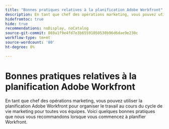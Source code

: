 ```yaml
---
title: "Bonnes pratiques relatives à la planification Adobe Workfront"
description: En tant que chef des opérations marketing, vous pouvez utiliser la planification Adobe Workfront pour organiser le travail au cours du cycle de vie marketing pour toutes vos équipes. Voici quelques bonnes pratiques que nous vous recommandons lorsque vous commencez à planifier Workfront.
hidefromtoc: true
hide: true
recommendations: noDisplay, noCatalog
source-git-commit: 869a1f9e4fd7e3b65591050530b96d6dae9e230c
workflow-type: tm+mt
source-wordcount: '80'
ht-degree: 0%

---
```



# Bonnes pratiques relatives à la planification Adobe Workfront

<!-- add to TOC and mini TOC-->

En tant que chef des opérations marketing, vous pouvez utiliser la planification Adobe Workfront pour organiser le travail au cours du cycle de vie marketing pour toutes vos équipes. Voici quelques bonnes pratiques que nous vous recommandons lorsque vous commencez à planifier Workfront.